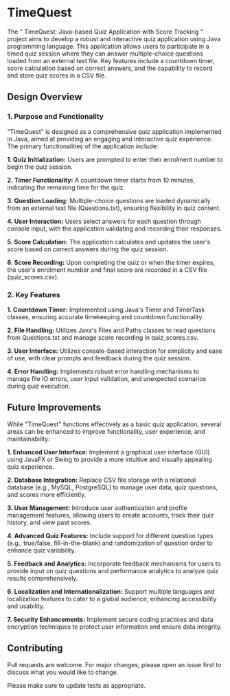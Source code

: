 # TimeQuest

The " TimeQuest: Java-based Quiz Application with Score Tracking " project aims to develop a robust and interactive quiz application using Java programming language. This application allows users to participate in a timed quiz session where they can answer multiple-choice questions loaded from an external text file. Key features include a countdown timer, score calculation based on correct answers, and the capability to record and store quiz scores in a CSV file.

## Design Overview

### 1. Purpose and Functionality
"TimeQuest" is designed as a comprehensive quiz application implemented in Java, aimed at providing an engaging and interactive quiz experience. The primary functionalities of the application include:

**1. Quiz Initialization:** Users are prompted to enter their enrolment number to begin the quiz session.

**2. Timer Functionality:** A countdown timer starts from 10 minutes, indicating the remaining time for the quiz.

**3. Question Loading:** Multiple-choice questions are loaded dynamically from an external text file (Questions.txt), ensuring flexibility in quiz content.

**4. User Interaction:** Users select answers for each question through console input, with the application validating and recording their responses.

**5. Score Calculation:** The application calculates and updates the user's score based on correct answers during the quiz session.

**6. Score Recording:** Upon completing the quiz or when the timer expires, the user's enrolment number and final score are recorded in a CSV file (quiz_scores.csv).

### 2. Key Features

**1. Countdown Timer:** Implemented using Java's Timer and TimerTask classes, ensuring accurate timekeeping and countdown functionality.

**2. File Handling:** Utilizes Java's Files and Paths classes to read questions from Questions.txt and manage score recording in quiz_scores.csv.

**3. User Interface:** Utilizes console-based interaction for simplicity and ease of use, with clear prompts and feedback during the quiz session.

**4. Error Handling:** Implements robust error handling mechanisms to manage file IO errors, user input validation, and unexpected scenarios during quiz execution.

## Future Improvements
While "TimeQuest" functions effectively as a basic quiz application, several areas can be enhanced to improve functionality, user experience, and maintainability:

**1.	Enhanced User Interface:** Implement a graphical user interface (GUI) using JavaFX or Swing to provide a more intuitive and visually appealing quiz experience.

**2.	Database Integration:** Replace CSV file storage with a relational database (e.g., MySQL, PostgreSQL) to manage user data, quiz questions, and scores more efficiently.

**3.	User Management:** Introduce user authentication and profile management features, allowing users to create accounts, track their quiz history, and view past scores.

**4.	Advanced Quiz Features:** Include support for different question types (e.g., true/false, fill-in-the-blank) and randomization of question order to enhance quiz variability.

**5.	Feedback and Analytics:** Incorporate feedback mechanisms for users to provide input on quiz questions and performance analytics to analyze quiz results comprehensively.

**6.	Localization and Internationalization:** Support multiple languages and localization features to cater to a global audience, enhancing accessibility and usability.

**7.	Security Enhancements:** Implement secure coding practices and data encryption techniques to protect user information and ensure data integrity.

## Contributing

Pull requests are welcome. For major changes, please open an issue first
to discuss what you would like to change.

Please make sure to update tests as appropriate.

